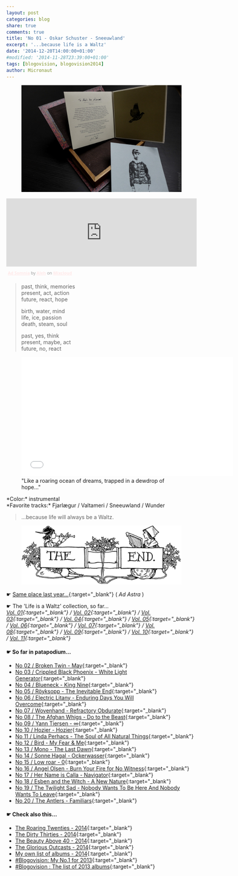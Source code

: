 ```yaml
---
layout: post
categories: blog
share: true
comments: true
title: 'No 01 - Oskar Schuster - Sneeuwland'
excerpt: '...because life is a Waltz'
date: '2014-12-20T14:00:00+01:00'
#modified: '2014-11-28T23:39:00+01:00'
tags: [blogovision, blogovision2014]
author: Micronaut
---
```


<figure>
    <a href="/images/posts/blogovision/oscar.jpg"><img src="/images/posts/blogovision/oscar.jpg" alt="oscar-Image" class="center"/></a>
</figure>

<iframe width="100%" height="180" src="https://www.mixcloud.com/widget/iframe/?feed=http%3A%2F%2Fwww.mixcloud.com%2FMoonlightFairyTales%2Fad-somnia%2F&amp;embed_uuid=46107619-3030-4a21-93d9-ae589e868f4d&amp;replace=0&amp;hide_cover=1&amp;light=1&amp;stylecolor=ffe8e8&amp;embed_type=widget_standard&amp;hide_tracklist=1" frameborder="0">&nbsp;</iframe><div style="clear: both; height: 3px; width: auto;"></div><p style="display: block; font-size: 11px; font-family: 'Open Sans', Helvetica, Arial, sans-serif; margin: 0px; padding: 3px 4px; color: rgb(153, 153, 153); width: auto;"><a href="http://www.mixcloud.com/MoonlightFairyTales/ad-somnia/?utm_source=widget&amp;amp;utm_medium=web&amp;amp;utm_campaign=base_links&amp;amp;utm_term=resource_link" target="_blank" style="color: rgb(255, 232, 232); font-weight: bold;">Ad Somnia</a><span> by </span><a href="http://www.mixcloud.com/MoonlightFairyTales/?utm_source=widget&amp;amp;utm_medium=web&amp;amp;utm_campaign=base_links&amp;amp;utm_term=profile_link" target="_blank" style="color: rgb(255, 232, 232); font-weight: bold;">Aleh</a><span> on </span><a href="http://www.mixcloud.com/?utm_source=widget&amp;utm_medium=web&amp;utm_campaign=base_links&amp;utm_term=homepage_link" target="_blank" style="color: rgb(255, 232, 232); font-weight: bold;"> Mixcloud</a></p><div style="clear: both; height: 3px; width: auto;"></div>

> past, think, memories<br/>
> present, act, action<br/>
> future, react, hope<br/>
> 
> birth, water, mind<br/>
> life, ice, passion<br/>
> death, steam, soul<br/>
>
> past, yes, think<br/>
> present, maybe, act<br/>
> future, no, react<br/>

<figure>
    <iframe width="560" height="315" src="//www.youtube.com/embed/LzRPpnc4DL8" frameborder="0" allowfullscreen>&nbsp;</iframe>	
    <figcaption>"Like a roaring ocean of dreams, trapped in a dewdrop of hope..."</figcaption>
</figure>
*Color:* instrumental<br/>
*Favorite tracks:* Fjarlægur / Valtameri / Sneeuwland / Wunder

> ...because life will always be a Waltz.

<figure>
	<img src="/images/TheEnd.gif" alt="May-Image" class="center"/>
</figure>

&#x261B; [Same place last year...](http://themicronaut.tumblr.com/post/70522824479/blogovision2013-no01){:target="_blank"} ( *Ad Astra* )

&#x261B; The 'Life is a Waltz' collection, so far…<br/>
*[Vol. 01](http://www.mixcloud.com/MoonlightFairyTales/life-is-a-waltz/){:target="_blank"} / [Vol. 02](http://www.mixcloud.com/MoonlightFairyTales/life-is-a-waltz-vol2/){:target="_blank"} / [Vol. 03](http://www.mixcloud.com/MoonlightFairyTales/life-is-a-waltz-vol3/){:target="_blank"} / [Vol. 04](http://www.mixcloud.com/MoonlightFairyTales/life-is-a-waltz-vol4/){:target="_blank"} / [Vol. 05](http://www.mixcloud.com/MoonlightFairyTales/life-is-a-waltz-vol5/){:target="_blank"} / [Vol. 06](http://www.mixcloud.com/MoonlightFairyTales/life-is-a-waltz-vol6/){:target="_blank"} / [Vol. 07](http://www.mixcloud.com/MoonlightFairyTales/life-is-a-waltz-vol7-summer-edition/){:target="_blank"} / [Vol. 08](http://www.mixcloud.com/MoonlightFairyTales/life-is-a-waltz-vol8/){:target="_blank"} / [Vol. 09](http://www.mixcloud.com/MoonlightFairyTales/life-is-a-waltz-vol9-the-greek-pragmatism/){:target="_blank"} / [Vol. 10](http://www.mixcloud.com/MoonlightFairyTales/life-is-a-waltz-vol10-the-werewolfs-curse/){:target="_blank"} / [Vol. 11](http://www.mixcloud.com/MoonlightFairyTales/life-is-a-waltz-vol11-an-ocean-of-lies/){:target="_blank"}*

#### &#x261B; So far in patapodium...
* [No 02 / Broken Twin - May](/blog/blogovision2014-no02/){:target="_blank"}
* [No 03 / Crippled Black Phoenix - White Light Generator](/blog/blogovision2014-no03/){:target="_blank"}
* [No 04 / Blueneck - King Nine](/blog/blogovision2014-no04/){:target="_blank"}
* [No 05 / Röyksopp	 - The Inevitable End](/blog/blogovision2014-no05/){:target="_blank"}
* [No 06 / Electric Litany - Enduring Days You Will Overcome](/blog/blogovision2014-no06/){:target="_blank"}
* [No 07 / Wovenhand - Refractory Obdurate](/blog/blogovision2014-no07/){:target="_blank"}
* [No 08 / The Afghan Whigs - Do to the Beast](/blog/blogovision2014-no08/){:target="_blank"}
* [No 09 / Yann Tiersen - ∞](/blog/blogovision2014-no09/){:target="_blank"}
* [No 10 / Hozier - Hozier](/blog/blogovision2014-no10/){:target="_blank"}
* [No 11 / Linda Perhacs - The Soul of All Natural Things](/blog/blogovision2014-no11/){:target="_blank"}
* [No 12 / Bird - My Fear & Me](/blog/blogovision2014-no12/){:target="_blank"}
* [No 13 / Mono - The Last Dawn](/blog/blogovision2014-no13/){:target="_blank"}
* [No 14 / Sonne Hagal - Ockerwasser](/blog/blogovision2014-no14/){:target="_blank"}
* [No 15 / Low roar - 0](/blog/blogovision2014-no15/){:target="_blank"}
* [No 16 / Angel Olsen - Burn Your Fire for No Witness](/blog/blogovision2014-no16/){:target="_blank"}
* [No 17 / Her Name is Calla - Navigator](/blog/blogovision2014-no17/){:target="_blank"}
* [No 18 / Esben and the Witch - A New Nature](/blog/blogovision2014-no18/){:target="_blank"}
* [No 19 / The Twilight Sad - Nobody Wants To Be Here And Nobody Wants To Leave](/blog/blogovision2014-no19/){:target="_blank"}
* [No 20 / The Antlers - Familiars](/blog/blogovision2014-no20/){:target="_blank"}

#### &#x261B; Check also this…
* [The Roaring Twenties - 2014](/blog/blogovision2014-the-roaring-twenties/){:target="_blank"}
* [The Dirty Thirties - 2014](/blog/blogovision2014-the-dirty-thirties/){:target="_blank"}
* [The Beauty Above 40 - 2014](/blog/blogovision2014-the-beauty-above-40/){:target="_blank"}
* [The Glorious Outcasts - 2014](/blog/blogovision2014-the-glorious-outcasts-2014/){:target="_blank"}
* [My own list of albums - 2014](/blog/complete-list-2014/){:target="_blank"}
* [#Blogovision: My No.1 for 2013](/blog/blogovision2013-no01/){:target="_blank"}
* [#Blogovision : The list of 2013 albums](/blog/blogovision-my-own-list-of-2013-nominees-albums/){:target="_blank"}
